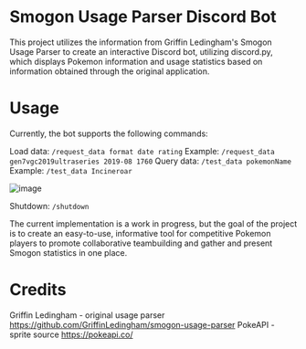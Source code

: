# Smogon Usage Parser Discord Bot 

This project utilizes the information from Griffin Ledingham's Smogon Usage Parser to create an interactive Discord bot, utilizing discord.py, which displays Pokemon information 
and usage statistics based on information obtained through the original application.

# Usage

Currently, the bot supports the following commands:

Load data: ```/request_data format date rating```
    Example: ```/request_data gen7vgc2019ultraseries 2019-08 1760```
Query data: ```/test_data pokemonName```
    Example: ```/test_data Incineroar```

![image](https://github.com/andresbonil/smogon-usage-parser/assets/56232911/36723eb8-3c59-4553-9d66-fc4bd5736788)



Shutdown: ```/shutdown```

The current implementation is a work in progress, but the goal of the project is to create an easy-to-use, informative tool for competitive Pokemon players to promote 
collaborative teambuilding and gather and present Smogon statistics in one place.

# Credits

Griffin Ledingham - original usage parser https://github.com/GriffinLedingham/smogon-usage-parser
PokeAPI - sprite source https://pokeapi.co/

